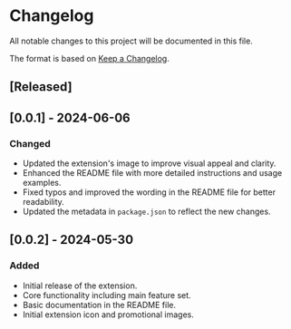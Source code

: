 # Changelog

All notable changes to this project will be documented in this file.

The format is based on [Keep a Changelog](https://keepachangelog.com/en/1.0.0/).

## [Released]

## [0.0.1] - 2024-06-06
### Changed
- Updated the extension's image to improve visual appeal and clarity.
- Enhanced the README file with more detailed instructions and usage examples.
- Fixed typos and improved the wording in the README file for better readability.
- Updated the metadata in `package.json` to reflect the new changes.

## [0.0.2] - 2024-05-30
### Added
- Initial release of the extension.
- Core functionality including main feature set.
- Basic documentation in the README file.
- Initial extension icon and promotional images.

